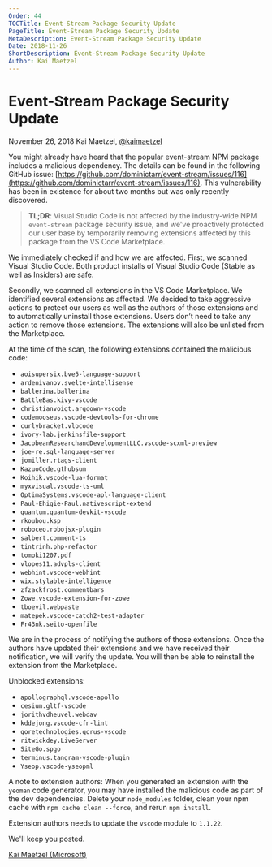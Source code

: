 ```yaml
---
Order: 44
TOCTitle: Event-Stream Package Security Update
PageTitle: Event-Stream Package Security Update
MetaDescription: Event-Stream Package Security Update
Date: 2018-11-26
ShortDescription: Event-Stream Package Security Update
Author: Kai Maetzel
---
```

# Event-Stream Package Security Update

November 26, 2018 Kai Maetzel, [@kaimaetzel](https://twitter.com/kaimaetzel)

You might already have heard that the popular event-stream NPM package includes a malicious dependency. The details can be found in the following GitHub issue: [https://github.com/dominictarr/event-stream/issues/116](https://github.com/dominictarr/event-stream/issues/116). This vulnerability has been in existence for about two months but was only recently discovered.

>**TL;DR**: Visual Studio Code is not affected by the industry-wide NPM `event-stream` package security issue, and we've proactively protected our user base by temporarily removing extensions affected by this package from the VS Code Marketplace.

We immediately checked if and how we are affected. First, we scanned Visual Studio Code. Both product installs of Visual Studio Code (Stable as well as Insiders) are safe.

Secondly, we scanned all extensions in the VS Code Marketplace. We identified several extensions as affected. We decided to take aggressive actions to protect our users as well as the authors of those extensions and to automatically uninstall those extensions. Users don’t need to take any action to remove those extensions. The extensions will also be unlisted from the Marketplace.

At the time of the scan, the following extensions contained the malicious code:

* `aoisupersix.bve5-language-support`
* `ardenivanov.svelte-intellisense`
* `ballerina.ballerina`
* `BattleBas.kivy-vscode`
* `christianvoigt.argdown-vscode`
* `codemooseus.vscode-devtools-for-chrome`
* `curlybracket.vlocode`
* `ivory-lab.jenkinsfile-support`
* `JacobeanResearchandDevelopmentLLC.vscode-scxml-preview`
* `joe-re.sql-language-server`
* `jomiller.rtags-client`
* `KazuoCode.gthubsum`
* `Koihik.vscode-lua-format`
* `myxvisual.vscode-ts-uml`
* `OptimaSystems.vscode-apl-language-client`
* `Paul-Ehigie-Paul.nativescript-extend`
* `quantum.quantum-devkit-vscode`
* `rkoubou.ksp`
* `roboceo.robojsx-plugin`
* `salbert.comment-ts`
* `tintrinh.php-refactor`
* `tomoki1207.pdf`
* `vlopes11.advpls-client`
* `webhint.vscode-webhint`
* `wix.stylable-intelligence`
* `zfzackfrost.commentbars`
* `Zowe.vscode-extension-for-zowe`
* `tboevil.webpaste`
* `matepek.vscode-catch2-test-adapter`
* `Fr43nk.seito-openfile`

We are in the process of notifying the authors of those extensions. Once the authors have updated their extensions and we have received their notification, we will verify the update. You will then be able to reinstall the extension from the Marketplace.

Unblocked extensions:

* `apollographql.vscode-apollo`
* `cesium.gltf-vscode`
* `jorithvdheuvel.webdav`
* `kddejong.vscode-cfn-lint`
* `qoretechnologies.qorus-vscode`
* `ritwickdey.LiveServer`
* `SiteGo.spgo`
* `terminus.tangram-vscode-plugin`
* `Yseop.vscode-yseopml`

A note to extension authors: When you generated an extension with the `yeoman` code generator, you may have installed the malicious code as part of the dev dependencies. Delete your `node_modules` folder, clean your npm cache with `npm cache clean --force`, and rerun `npm install`.

Extension authors needs to update the `vscode` module to `1.1.22`.

We'll keep you posted.

[Kai Maetzel (Microsoft)](https://twitter.com/kaimaetzel)
